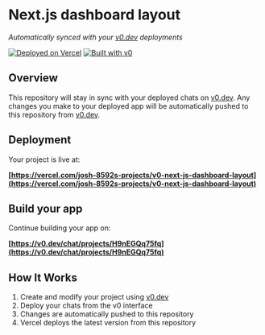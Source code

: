 # Next.js dashboard layout

*Automatically synced with your [v0.dev](https://v0.dev) deployments*

[![Deployed on Vercel](https://img.shields.io/badge/Deployed%20on-Vercel-black?style=for-the-badge&logo=vercel)](https://vercel.com/josh-8592s-projects/v0-next-js-dashboard-layout)
[![Built with v0](https://img.shields.io/badge/Built%20with-v0.dev-black?style=for-the-badge)](https://v0.dev/chat/projects/H9nEGQq75fq)

## Overview

This repository will stay in sync with your deployed chats on [v0.dev](https://v0.dev).
Any changes you make to your deployed app will be automatically pushed to this repository from [v0.dev](https://v0.dev).

## Deployment

Your project is live at:

**[https://vercel.com/josh-8592s-projects/v0-next-js-dashboard-layout](https://vercel.com/josh-8592s-projects/v0-next-js-dashboard-layout)**

## Build your app

Continue building your app on:

**[https://v0.dev/chat/projects/H9nEGQq75fq](https://v0.dev/chat/projects/H9nEGQq75fq)**

## How It Works

1. Create and modify your project using [v0.dev](https://v0.dev)
2. Deploy your chats from the v0 interface
3. Changes are automatically pushed to this repository
4. Vercel deploys the latest version from this repository